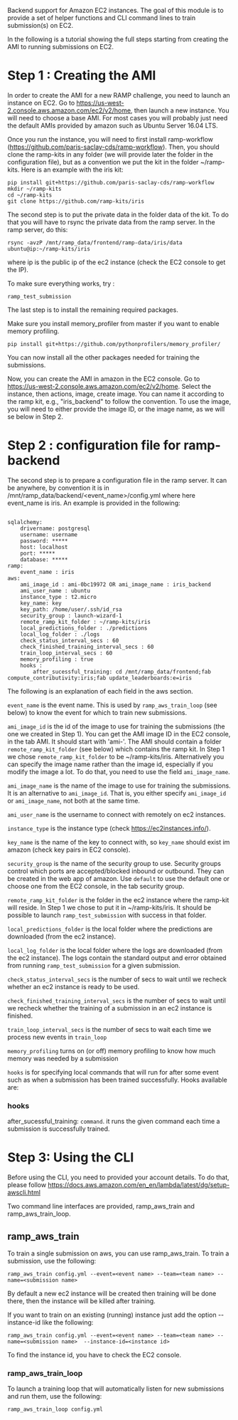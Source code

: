 Backend support for Amazon EC2 instances.
The goal of this module is to provide a set of
helper functions and CLI command lines 
to train submission(s) on EC2.

In the following is a tutorial showing the full steps starting
from creating the AMI to running submissions on EC2.

# Step 1 : Creating the AMI

In order to create the AMI for a new RAMP challenge, you need to launch an instance on EC2.
Go to https://us-west-2.console.aws.amazon.com/ec2/v2/home, then launch a new instance.
You will need to choose a base AMI. For most cases you will probably just need
the default AMIs provided by amazon such as Ubuntu Server 16.04 LTS.

Once you run the instance, you will need to first install
ramp-workflow (https://github.com/paris-saclay-cds/ramp-workflow).
Then, you should clone the ramp-kits in any folder (we will provide later
the folder in the configuration file), but as a convention we put the 
kit in the folder ~/ramp-kits. Here is an example with the iris
kit:

```
pip install git+https://github.com/paris-saclay-cds/ramp-workflow
mkdir ~/ramp-kits
cd ~/ramp-kits
git clone https://github.com/ramp-kits/iris
```

The second step is to put the private data in the folder data of the kit.
To do that you will have to rsync the private data from the ramp server.
In the ramp server, do this:

```
rsync -avzP /mnt/ramp_data/frontend/ramp-data/iris/data ubuntu@ip:~/ramp-kits/iris
```

where ip is the public ip of the ec2 instance (check the EC2 console to get the IP).

To make sure everything works, try :

```
ramp_test_submission
```


The last step is to install the remaining required packages.

Make sure you install memory_profiler from master if you want to enable memory profiling.

```
pip install git+https://github.com/pythonprofilers/memory_profiler/
```

You can now install all the other packages needed for training the submissions.

Now, you can create the AMI in amazon in the EC2 console.
Go to https://us-west-2.console.aws.amazon.com/ec2/v2/home.
Select the instance, then actions, image, create image.
You can name it according to the ramp kit, e.g., "iris_backend"
to follow the convention. To use the image, you will need to either provide
the image ID, or the image name, as we will se below in Step 2.

# Step 2 : configuration file for ramp-backend

The second step is to prepare a configuration file in the ramp server.
It can be anywhere, by convention it is in /mnt/ramp_data/backend/<event_name>/config.yml
where here event_name is iris. An example is provided in the following:

```

sqlalchemy:
    drivername: postgresql
    username: username
    password: *****
    host: localhost
    port: *****
    database: *****
ramp:
    event_name : iris
aws:
    ami_image_id : ami-0bc19972 OR ami_image_name : iris_backend
    ami_user_name : ubuntu
    instance_type : t2.micro
    key_name: key
    key_path: /home/user/.ssh/id_rsa
    security_group : launch-wizard-1
    remote_ramp_kit_folder : ~/ramp-kits/iris
    local_predictions_folder : ./predictions
    local_log_folder : ./logs
    check_status_interval_secs : 60
    check_finished_training_interval_secs : 60
    train_loop_interval_secs : 60
    memory_profiling : true
    hooks :
        after_sucessful_training: cd /mnt/ramp_data/frontend;fab compute_contributivity:iris;fab update_leaderboards:e=iris
```

The following is an explanation of each field in the aws section.

`event_name` is the event name. This is used by `ramp_aws_train_loop`
(see below) to know the event for which to train new submissions.

`ami_image_id` is the id of the image to use for training the submissions
(the one we created in Step 1). You can get the AMI image ID in the EC2
console, in the tab AMI. It should start with 'ami-'.
The AMI should contain a folder `remote_ramp_kit_folder` (see below)
which contains the ramp kit. In Step 1 we chose `remote_ramp_kit_folder` to be ~/ramp-kits/iris.
Alternatively you can specify the image name rather than the image id, especially if you modify
the image a lot. To do that, you need to use the field `ami_image_name`.

`ami_image_name` is the  name of the image to use for training the submissions.
It is an alternative to `ami_image_id`. That is, you either specify `ami_image_id`
or `ami_image_name`, not both at the same time.

`ami_user_name` is the username to connect with remotely on ec2 instances.

`instance_type` is the instance type (check https://ec2instances.info/).

`key_name` is the name of the key to connect with, so `key_name` should
exist im amazon (check key pairs in EC2 console). 

`security_group` is the name of the security group to use.
Security groups control which ports are accepted/blocked inbound or outbound.
They can be created in the web app of amazon. Use `default`
to use the default one or choose one from the EC2 console, in the tab
security group.

`remote_ramp_kit_folder` is the folder in the ec2 instance
where the ramp-kit will reside. In Step 1 we chose to put it 
in ~/ramp-kits/iris. It should be possible to launch 
`ramp_test_submission` with success in that folder.

`local_predictions_folder` is the local folder where the predictions are
downloaded (from the ec2 instance).

`local_log_folder` is the local folder where the logs are downloaded
(from the ec2 instance). The logs contain the standard output and error 
obtained from running `ramp_test_submission` for a given submission.

`check_status_interval_secs` is the number of secs to wait until we
recheck whether an ec2 instance is ready to be used.

`check_finished_training_interval_secs` is the number of secs to wait
until we recheck whether the training of a submission in an ec2
instance is finished.

`train_loop_interval_secs` is the number of secs to wait each time we
process new events in `train_loop`

`memory_profiling` turns on (or off) memory profiling to know how much memory was
needed by a submission

`hooks` is for specifying local commands that will run for after some event such as when
a submission has been trained successfully. Hooks available are:

### hooks

after_sucessful_training: `command`. it runs the given command each time a submission is 
successfully trained.

# Step 3: Using the CLI

Before using the CLI, you need to provided your account details.
To do that, please follow https://docs.aws.amazon.com/en_en/lambda/latest/dg/setup-awscli.html

Two command line interfaces are provided, ramp_aws_train and
ramp_aws_train_loop.

## ramp_aws_train

To train a single submission on aws, you can use ramp_aws_train.
To train a submission, use the following:

```
ramp_aws_train config.yml --event=<event name> --team=<team name> --name=<submission name>
```

By default a new ec2 instance will be created then training will be done there, 
then the instance will be killed after training.

If you want to train on an existing (running) instance just add the option
--instance-id like the following:

```
ramp_aws_train config.yml --event=<event name> --team=<team name> --name=<submission name>  --instance-id=<instance id>
```

To find the instance id, you have to check the EC2 console.


### ramp_aws_train_loop

To launch a training loop that will automatically listen for new submissions and run them, use the following:

```
ramp_aws_train_loop config.yml
```
